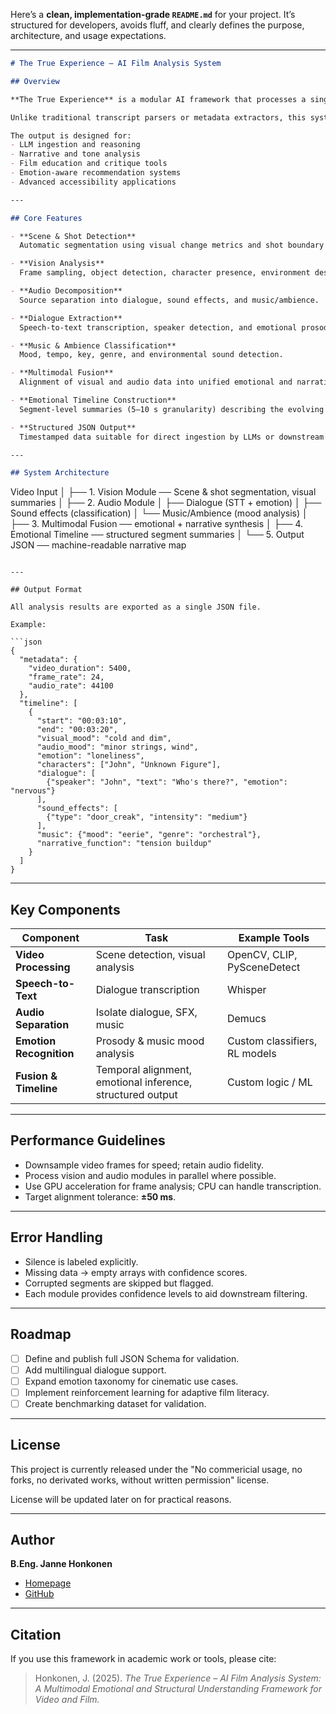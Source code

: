 Here’s a **clean, implementation-grade `README.md`** for your project.
It’s structured for developers, avoids fluff, and clearly defines the purpose, architecture, and usage expectations.

---

```markdown
# The True Experience – AI Film Analysis System

## Overview

**The True Experience** is a modular AI framework that processes a single video file and produces a **fully timestamped JSON summary** of all visual events, dialogue, characters, music, emotional content, and narrative structure.

Unlike traditional transcript parsers or metadata extractors, this system performs **multimodal analysis**—combining computer vision, audio processing, and emotional inference—to represent films in a way that large language models can meaningfully understand.

The output is designed for:
- LLM ingestion and reasoning
- Narrative and tone analysis
- Film education and critique tools
- Emotion-aware recommendation systems
- Advanced accessibility applications

---

## Core Features

- **Scene & Shot Detection**  
  Automatic segmentation using visual change metrics and shot boundary algorithms.

- **Vision Analysis**  
  Frame sampling, object detection, character presence, environment description, and cinematographic classification.

- **Audio Decomposition**  
  Source separation into dialogue, sound effects, and music/ambience.

- **Dialogue Extraction**  
  Speech-to-text transcription, speaker detection, and emotional prosody analysis.

- **Music & Ambience Classification**  
  Mood, tempo, key, genre, and environmental sound detection.

- **Multimodal Fusion**  
  Alignment of visual and audio data into unified emotional and narrative labels.

- **Emotional Timeline Construction**  
  Segment-level summaries (5–10 s granularity) describing the evolving mood, structure, and events.

- **Structured JSON Output**  
  Timestamped data suitable for direct ingestion by LLMs or downstream tools.

---

## System Architecture

```

Video Input
│
├── 1. Vision Module ── Scene & shot segmentation, visual summaries
│
├── 2. Audio Module
│      ├── Dialogue (STT + emotion)
│      ├── Sound effects (classification)
│      └── Music/Ambience (mood analysis)
│
├── 3. Multimodal Fusion ── emotional + narrative synthesis
│
├── 4. Emotional Timeline ── structured segment summaries
│
└── 5. Output JSON ── machine-readable narrative map

````

---

## Output Format

All analysis results are exported as a single JSON file.

Example:

```json
{
  "metadata": {
    "video_duration": 5400,
    "frame_rate": 24,
    "audio_rate": 44100
  },
  "timeline": [
    {
      "start": "00:03:10",
      "end": "00:03:20",
      "visual_mood": "cold and dim",
      "audio_mood": "minor strings, wind",
      "emotion": "loneliness",
      "characters": ["John", "Unknown Figure"],
      "dialogue": [
        {"speaker": "John", "text": "Who's there?", "emotion": "nervous"}
      ],
      "sound_effects": [
        {"type": "door_creak", "intensity": "medium"}
      ],
      "music": {"mood": "eerie", "genre": "orchestral"},
      "narrative_function": "tension buildup"
    }
  ]
}
````

---

## Key Components

| Component               | Task                                                       | Example Tools                 |
| ----------------------- | ---------------------------------------------------------- | ----------------------------- |
| **Video Processing**    | Scene detection, visual analysis                           | OpenCV, CLIP, PySceneDetect   |
| **Speech-to-Text**      | Dialogue transcription                                     | Whisper                       |
| **Audio Separation**    | Isolate dialogue, SFX, music                               | Demucs                        |
| **Emotion Recognition** | Prosody & music mood analysis                              | Custom classifiers, RL models |
| **Fusion & Timeline**   | Temporal alignment, emotional inference, structured output | Custom logic / ML             |

---

## Performance Guidelines

* Downsample video frames for speed; retain audio fidelity.
* Process vision and audio modules in parallel where possible.
* Use GPU acceleration for frame analysis; CPU can handle transcription.
* Target alignment tolerance: **±50 ms**.

---

## Error Handling

* Silence is labeled explicitly.
* Missing data → empty arrays with confidence scores.
* Corrupted segments are skipped but flagged.
* Each module provides confidence levels to aid downstream filtering.

---

## Roadmap

* [ ] Define and publish full JSON Schema for validation.
* [ ] Add multilingual dialogue support.
* [ ] Expand emotion taxonomy for cinematic use cases.
* [ ] Implement reinforcement learning for adaptive film literacy.
* [ ] Create benchmarking dataset for validation.

---

## License

This project is currently released under the "No commericial usage, no forks, no derivated works, without written permission" license.

License will be updated later on for practical reasons.

---

## Author

**B.Eng. Janne Honkonen**

* [Homepage](https://www.jannehonkonen.com)
* [GitHub](https://github.com/JanneHonkonen)

---

## Citation

If you use this framework in academic work or tools, please cite:

> Honkonen, J. (2025). *The True Experience – AI Film Analysis System: A Multimodal Emotional and Structural Understanding Framework for Video and Film.*
